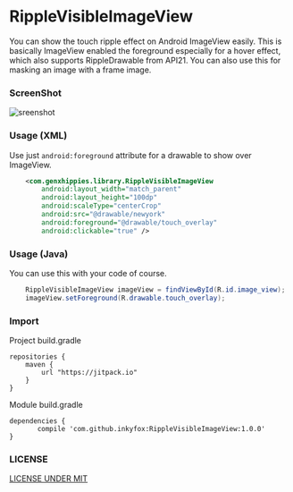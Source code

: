 # RippleVisibleImageView
You can show the touch ripple effect on Android ImageView easily. This is basically ImageView enabled the foreground especially for a hover effect, which also supports RippleDrawable from API21. You can also use this for masking an image with a frame image.

### ScreenShot
![sreenshot](https://github.com/inkyfox/RippleVisibleImageView/blob/master/screenshot/RippleVisibleImageView.gif)

### Usage (XML)
Use just `android:foreground` attribute for a drawable to show over ImageView.
```xml
    <com.genxhippies.library.RippleVisibleImageView
        android:layout_width="match_parent"
        android:layout_height="100dp"
        android:scaleType="centerCrop"
        android:src="@drawable/newyork"
        android:foreground="@drawable/touch_overlay"
        android:clickable="true" />
```

### Usage (Java)
You can use this with your code of course.
```java
    RippleVisibleImageView imageView = findViewById(R.id.image_view);
    imageView.setForeground(R.drawable.touch_overlay);
```

### Import
Project build.gradle

```
repositories {
    maven {
        url "https://jitpack.io"
    }
}
```

Module build.gradle
```
dependencies {
	   compile 'com.github.inkyfox:RippleVisibleImageView:1.0.0'
}
```

### LICENSE
[LICENSE UNDER MIT](https://github.com/fenjuly/ArrowDownloadButton/raw/master/LICENSE)
